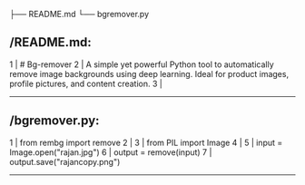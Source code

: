 ├── README.md
└── bgremover.py


/README.md:
--------------------------------------------------------------------------------
1 | # Bg-remover
2 | A simple yet powerful Python tool to automatically remove image backgrounds using deep learning. Ideal for product images, profile pictures, and content creation.
3 | 


--------------------------------------------------------------------------------
/bgremover.py:
--------------------------------------------------------------------------------
1 | from rembg import remove
2 | 
3 | from PIL import Image
4 | 
5 | input = Image.open("rajan.jpg")
6 | output = remove(input)
7 | output.save("rajancopy.png")


--------------------------------------------------------------------------------
